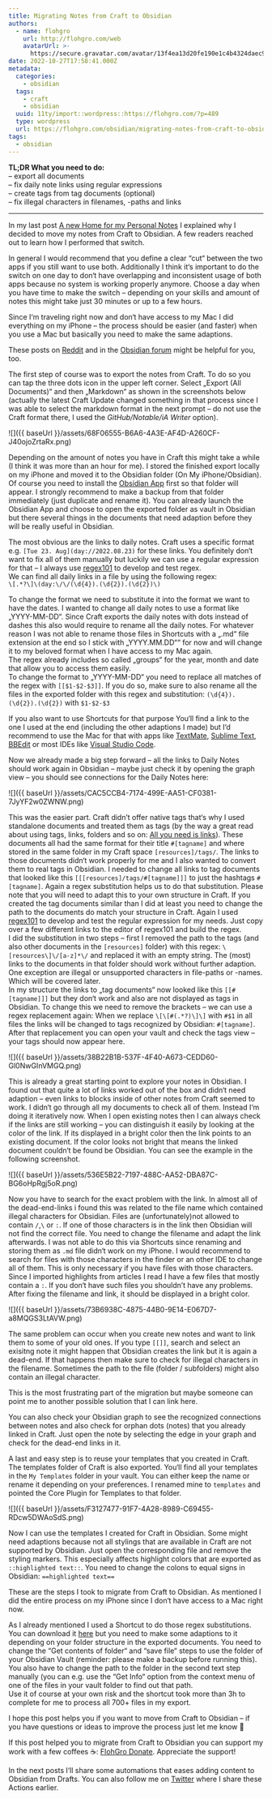 ```yaml
---
title: Migrating Notes from Craft to Obsidian
authors:
  - name: flohgro
    url: http://flohgro.com/web
    avatarUrl: >-
      https://secure.gravatar.com/avatar/13f4ea13d20fe190e1c4b4324daec918?s=96&d=mm&r=g
date: 2022-10-27T17:58:41.000Z
metadata:
  categories:
    - obsidian
  tags:
    - craft
    - obsidian
  uuid: 11ty/import::wordpress::https://flohgro.com/?p=489
  type: wordpress
  url: https://flohgro.com/obsidian/migrating-notes-from-craft-to-obsidian/
tags:
  - obsidian
---
```

**TL;DR What you need to do:**  
– export all documents  
– fix daily note links using regular expressions  
– create tags from tag documents (optional)  
– fix illegal characters in filenames, -paths and links

* * *

In my last post [A new Home for my Personal Notes](https://flohgro.com/obsidian/a-new-home-for-my-personal-notes/) I explained why I decided to move my notes from Craft to Obsidian. A few readers reached out to learn how I performed that switch.

In general I would recommend that you define a clear “cut“ between the two apps if you still want to use both. Additionally I think it‘s important to do the switch on one day to don‘t have overlapping and inconsistent usage of both apps because no system is working properly anymore. Choose a day when you have time to make the switch – depending on your skills and amount of notes this might take just 30 minutes or up to a few hours.

Since I‘m traveling right now and don‘t have access to my Mac I did everything on my iPhone – the process should be easier (and faster) when you use a Mac but basically you need to make the same adaptions.

These posts on [Reddit](https://www.reddit.com/r/CraftDocs/comments/y1sbqg/export_from_craft_to_obsidian/) and in the [Obsidian forum](https://forum.obsidian.md/t/import-from-craft-to-obsidian/19448) might be helpful for you, too.

The first step of course was to export the notes from Craft. To do so you can tap the three dots icon in the upper left corner. Select „Export (All Documents)“ and then „Markdown“ as shown in the screenshots below (actually the latest Craft Update changed something in that process since I was able to select the markdown format in the next prompt – do not use the Craft format there, I used the _GitHub/Notable/iA Writer_ option).

![]({{ baseUrl }}/assets/68F06555-B6A6-4A3E-AF4D-A260CF-J40ojoZrtaRx.png)

Depending on the amount of notes you have in Craft this might take a while (I think it was more than an hour for me). I stored the finished export locally on my iPhone and moved it to the Obsidian folder (On My iPhone/Obsidian). Of course you need to install the [Obsidian App](https://apps.apple.com/de/app/obsidian-connected-notes/id1557175442?l=en) first so that folder will appear. I strongly recommend to make a backup from that folder immediately (just duplicate and rename it). You can already launch the Obsidian App and choose to open the exported folder as vault in Obsidian but there several things in the documents that need adaption before they will be really useful in Obsidian.

The most obvious are the links to daily notes. Craft uses a specific format e.g. `[Tue 23. Aug](day://2022.08.23)` for these links. You definitely don‘t want to fix all of them manually but luckily we can use a regular expression for that – I always use [regex101](https://regex101.com) to develop and test regex.  
We can find all daily links in a file by using the following regex:  
`\[.*?\]\(day:\/\/(\d{4}).(\d{2}).(\d{2})\)`

To change the format we need to substitute it into the format we want to have the dates. I wanted to change all daily notes to use a format like „YYYY-MM-DD“. Since Craft exports the daily notes with dots instead of dashes this also would require to rename all the daily notes. For whatever reason I was not able to rename those files in Shortcuts with a „.md“ file extension at the end so I stick with „YYYY.MM.DD““ for now and will change it to my beloved format when I have access to my Mac again.  
The regex already includes so called „groups“ for the year, month and date that allow you to access them easily.  
To change the format to „YYYY-MM-DD“ you need to replace all matches of the regex with `[[$1-$2-$3]]`. If you do so, make sure to also rename all the files in the exported folder with this regex and substitution: `(\d{4}).(\d{2}).(\d{2})` with `$1-$2-$3`

If you also want to use Shortcuts for that purpose You‘ll find a link to the one I used at the end (including the other adaptions I made) but I‘d recommend to use the Mac for that with apps like [TextMate](https://github.com/textmate), [Sublime Text](https://www.sublimetext.com), [BBEdit](https://www.barebones.com/products/bbedit/) or most IDEs like [Visual Studio Code](https://code.visualstudio.com).

Now we already made a big step forward – all the links to Daily Notes should work again in Obsidian – maybe just check it by opening the graph view – you should see connections for the Daily Notes here:

![]({{ baseUrl }}/assets/CAC5CCB4-7174-499E-AA51-CF0381-7JyYF2w0ZWNW.png)

This was the easier part. Craft didn’t offer native tags that‘s why I used standalone documents and treated them as tags (by the way a great read about using tags, links, folders and so on: [All you need is links](https://subconscious.substack.com/p/all-you-need-is-links)). These documents all had the same format for their title `#[tagname]` and where stored in the same folder in my Craft space `[resources]/tags/`. The links to those documents didn‘t work properly for me and I also wanted to convert them to real tags in Obsidian. I needed to change all links to tag documents that looked like this `[[[resources]/tags/#[tagname]]]` to just the hashtags `#[tagname]`. Again a regex substitution helps us to do that substitution. Please note that you will need to adapt this to your own structure in Craft. If you created the tag documents similar than I did at least you need to change the path to the documents do match your structure in Craft. Again I used [regex101](https://regex101.com) to develop and test the regular expression for my needs. Just copy over a few different links to the editor of regex101 and build the regex.  
I did the substitution in two steps – first I removed the path to the tags (and also other documents in the `[resources]` folder) with this regex: `\[resources\]\/[a-z]*\/` and replaced it with an empty string. The (most) links to the documents in that folder should work without further adaption. One exception are illegal or unsupported characters in file-paths or -names. Which will be covered later.  
In my structure the links to „tag documents“ now looked like this `[[#[tagname]]]` but they don‘t work and also are not displayed as tags in Obsidian. To change this we need to remove the brackets – we can use a regex replacement again: When we replace `\[\[#(.*?)\]\]` with `#$1` in all files the links will be changed to tags recognized by Obsidian: `#[tagname]`. After that replacement you can open your vault and check the tags view – your tags should now appear here.

![]({{ baseUrl }}/assets/38B22B1B-537F-4F40-A673-CEDD60-Gl0NwGInVMGQ.png)

This is already a great starting point to explore your notes in Obsidian. I found out that quite a lot of links worked out of the box and didn‘t need adaption – even links to blocks inside of other notes from Craft seemed to work. I didn‘t go through all my documents to check all of them. Instead I‘m doing it iteratively now. When I open existing notes then I can always check if the links are still working – you can distinguish it easily by looking at the color of the link. If its displayed in a bright color then the link points to an existing document. If the color looks not bright that means the linked document couldn‘t be found be Obsidian. You can see the example in the following screenshot.

![]({{ baseUrl }}/assets/536E5B22-7197-488C-AA52-DBA87C-BG6oHpRgj5oR.png)

Now you have to search for the exact problem with the link. In almost all of the dead-end-links i found this was related to the file name which contained illegal characters for Obsidian. Files are (unfortunately)not allowed to contain `/`,`\` or `:`. If one of those characters is in the link then Obsidian will not find the correct file. You need to change the filename and adapt the link afterwards. I was not able to do this via Shortcuts since renaming and storing them as `.md` file didn‘t work on my iPhone. I would recommend to search for files with those characters in the finder or an other IDE to change all of them. This is only necessary if you have files with those characters. Since I imported highlights from articles I read I have a few files that mostly contain a `:`. If you don‘t have such files you shouldn’t have any problems.  
After fixing the filename and link, it should be displayed in a bright color.

![]({{ baseUrl }}/assets/73B6938C-4875-44B0-9E14-E067D7-a8MQGS3LtAVW.png)

The same problem can occur when you create new notes and want to link them to some of your old ones. If you type `[[]]`, search and select an exisitng note it might happen that Obsidian creates the link but it is again a dead-end. If that happens then make sure to check for illegal characters in the filename. Sometimes the path to the file (folder / subfolders) might also contain an illegal character.

This is the most frustrating part of the migration but maybe someone can point me to another possible solution that I can link here.

You can also check your Obsidian graph to see the recognized connections between notes and also check for orphan dots (notes) that you already linked in Craft. Just open the note by selecting the edge in your graph and check for the dead-end links in it.

A last and easy step is to reuse your templates that you created in Craft. The templates folder of Craft is also exported. You‘ll find all your templates in the `My Templates` folder in your vault. You can either keep the name or rename it depending on your preferences. I renamed mine to `templates` and pointed the Core Plugin for Templates to that folder.

![]({{ baseUrl }}/assets/F3127477-91F7-4A28-8989-C69455-RDcw5DWAoSdS.png)

Now I can use the templates I created for Craft in Obsidian. Some might need adaptions because not all stylings that are available in Craft are not supported by Obsidian. Just open the corresponding file and remove the styling markers. This especially affects highlight colors that are exported as `::highlighted text::`. You need to change the colons to equal signs in Obsidian: `==highlighted text==`

These are the steps I took to migrate from Craft to Obsidian. As mentioned I did the entire process on my iPhone since I don‘t have access to a Mac right now.

As I already mentioned I used a Shortcut to do those regex substitutions. You can download it [here](https://www.icloud.com/shortcuts/8c2733fcc3754a7baeed46108f8dcd7a) but you need to make some adaptions to it depending on your folder structure in the exported documents. You need to change the “Get contents of folder“ and “save file“ steps to use the folder of your Obsidian Vault (reminder: please make a backup before running this). You also have to change the path to the folder in the second text step manually (you can e.g. use the “Get Info“ option from the context menu of one of the files in your vault folder to find out that path.  
Use it of course at your own risk and the shortcut took more than 3h to complete for me to process all 700+ files in my export.

I hope this post helps you if you want to move from Craft to Obsidian – if you have questions or ideas to improve the process just let me know 🙌

If this post helped you to migrate from Craft to Obsidian you can support my work with a few coffees ☕️: [FlohGro Donate](https://flohgro.com/donate/). Appreciate the support!

In the next posts I‘ll share some automations that eases adding content to Obsidian from Drafts. You can also follow me on [Twitter](https://twitter.com/FlohGro) where I share these Actions earlier.